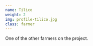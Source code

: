 ```yaml
---
name: Tilico
weight: 2
img: profile-tilico.jpg
class: farmer
---
```

One of the other farmers on the project.
